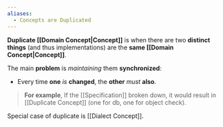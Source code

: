 ```yaml
---
aliases:
  - Concepts are Duplicated
---
```

**Duplicate [[Domain Concept|Concept]]** is when there are two **distinct things** (and thus implementations) are the **same [[Domain Concept|Concept]]**.

The main **problem** is *maintaining* them **synchronized**:
- Every time **one** *is* **changed**, the **other** *must* **also**.

> **For example**, 
> If the [[Specification]] broken down, it would result in [[Duplicate Concept]] (one for db, one for object check).

Special case of duplicate is [[Dialect Concept]].
